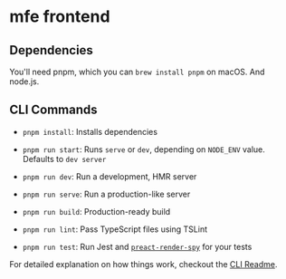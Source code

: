 # mfe frontend

## Dependencies

You'll need pnpm, which you can `brew install pnpm` on macOS. And node.js.

## CLI Commands

- `pnpm install`: Installs dependencies

- `pnpm run start`: Runs `serve` or `dev`, depending on `NODE_ENV` value. Defaults to `dev server`

- `pnpm run dev`: Run a development, HMR server

- `pnpm run serve`: Run a production-like server

- `pnpm run build`: Production-ready build

- `pnpm run lint`: Pass TypeScript files using TSLint

- `pnpm run test`: Run Jest and [`preact-render-spy`](https://github.com/mzgoddard/preact-render-spy) for your tests

For detailed explanation on how things work, checkout the [CLI Readme](https://github.com/developit/preact-cli/blob/master/README.md).
